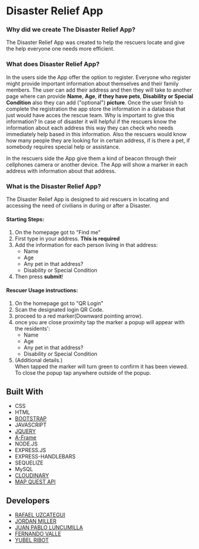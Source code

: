 # Disaster Relief App

### Why did we create The Disaster Relief App?

The Disaster Relief App was created to help the rescuers locate and give the help everyone one needs more efficient.

### What does Disaster Relief App? 

In the users side the App offer the option to register. Everyone who register might provide important information about themselves and their family members.
The user can add their address and then they will take to another page where can provide **Name**, **Age**, **if they have pets**,  **Disability or Special Condition** also they can add ("optional")  **picture**. Once the user finish to complete the registration the app store the information in a database that just would have acces the rescue team. Why is important to give this information? In case of disaster it will helpful if the rescuers know the information about each address this way they can check who needs immediately help based in this information. Also the rescuers would know how many people they are looking for in certain address, if is there a pet, if somebody requires special help or assistance. 

In the rescuers side the App give them a kind of beacon through their cellphones camera or another device. The App will show a marker in each address with information about that address.

### What is the Disaster Relief App? 

The Disaster Relief App is designed to aid rescuers in locating and accessing the need of civilians in during or after a Disaster.

#### Starting Steps: 
1. On the homepage got to "Find me" 
2. First type in your address. **This is required** 
3. Add the information for each person living in that address: 
    * Name 
    * Age
    * Any pet in that address?
    * Disability or Special Condition
4. Then press **submit**!

#### Rescuer Usage instructions:
1. On the homepage got to "QR Login"
2. Scan the designated login QR Code.
3. proceed to a red marker(Downward pointing arrow).
4. once you are close proximity tap the marker a popup will appear with the residents':
    * Name 
    * Age
    * Any pet in that address?
    * Disability or Special Condition
0. (Additional details.)    
When tapped the marker will turn green to confirm it has been viewed.
<br />To close the popup tap anywhere outside of the popup.



## Built With

* CSS 
* HTML 
* [BOOTSTRAP](https://getbootstrap.com/)
* JAVASCRIPT
* [JQUERY](https://jquery.com/)
* [A-Frame](https://aframe.io/)
* NODE.JS
* EXPRESS.JS
* EXPRESS-HANDLEBARS
* SEQUELIZE 
* MySQL
* [CLOUDINARY](https://cloudinary.com/)
* [MAP QUEST API](https://developer.mapquest.com/documentation/)

## Developers

* [RAFAEL UZCATEGUI](https://github.com/Rafaelias86)
* [JORDAN MILLER](https://github.com/nanofuxion)
* [JUAN PABLO LUNCUMILLA](https://github.com/iamjpyo)
* [FERNANDO VALLE](https://github.com/sodastereo87)
* [YUBEL RIBOT](https://github.com/yubel26)
